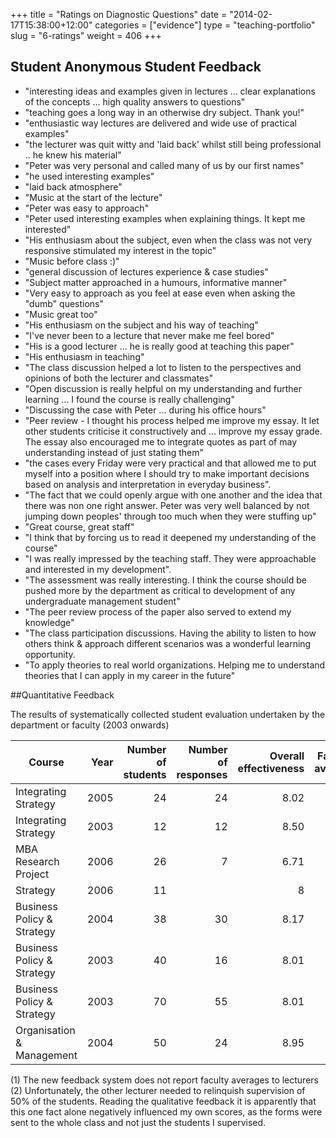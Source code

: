 +++
title = "Ratings on Diagnostic Questions"
date = "2014-02-17T15:38:00+12:00"
categories = ["evidence"]
type = "teaching-portfolio"
slug = "6-ratings"
weight = 406
+++

## Student Anonymous Student Feedback

-   "interesting ideas and examples given in lectures ... clear
    explanations of the concepts ... high quality answers to questions"
-   "teaching goes a long way in an otherwise dry subject. Thank you!"
-   "enthusiastic way lectures are delivered and wide use of practical
    examples"
-   "the lecturer was quit witty and 'laid back' whilst still being
    professional .. he knew his material"
-   "Peter was very personal and called many of us by our first names"
-   "he used interesting examples"
-   "laid back atmosphere"
-   "Music at the start of the lecture"
-   "Peter was easy to approach"
-   "Peter used interesting examples when explaining things. It kept me
    interested"
-   "His enthusiasm about the subject, even when the class was not very
    responsive stimulated my interest in the topic"
-   "Music before class :)"
-   "general discussion of lectures experience & case studies"
-   "Subject matter approached in a humours, informative manner"
-   "Very easy to approach as you feel at ease even when asking the
    "dumb" questions"
-   "Music great too"
-   "His enthusiasm on the subject and his way of teaching"
-   "I've never been to a lecture that never make me feel bored"
-   "His is a good lecturer ... he is really good at teaching this
    paper"
-   "His enthusiasm in teaching"
-   "The class discussion helped a lot to listen to the perspectives and
    opinions of both the lecturer and classmates"
-   "Open discussion is really helpful on my understanding and further
    learning ... I found the course is really challenging"
-   "Discussing the case with Peter ... during his office hours"
-   "Peer review - I thought his process helped me improve my essay. It
    let other students criticise it constructively and ... improve my
    essay grade. The essay also encouraged me to integrate quotes as
    part of may understanding instead of just stating them"
-   "the cases every Friday were very practical and that allowed me to
    put myself into a position where I should try to make important
    decisions based on analysis and interpretation in everyday
    business".
-   "The fact that we could openly argue with one another and the idea
    that there was non one right answer. Peter was very well balanced by
    not jumping down peoples' through too much when they were stuffing
    up"
-   "Great course, great staff"
-   "I think that by forcing us to read it deepened my understanding of
    the course"
-   "I was really impressed by the teaching staff. They were
    approachable and interested in my development".
-   "The assessment was really interesting. I think the course should be
    pushed more by the department as critical to development of any
    undergraduate management student"
-   "The peer review process of the paper also served to extend my
    knowledge"
-   "The class participation discussions. Having the ability to listen
    to how others think & approach different scenarios was a wonderful
    learning opportunity.
-   "To apply theories to real world organizations. Helping me to
    understand theories that I can apply in my career in the future"

##Quantitative Feedback

The results of systematically collected student evaluation undertaken by
the department or faculty (2003 onwards)

| Course | Year | Number of students | Number of responses | Overall effectiveness | Faculty average|
|----------------------------|-----:|-------------------:|--------------------:|----------------------:|----------------:|
| Integrating Strategy       | 2005 | 24 | 24 | 8.02 | 8.07 |
| Integrating Strategy       | 2003 | 12 | 12 | 8.50 | 8.08 |
| MBA Research Project       | 2006 | 26 |  7 | 6.71 | NA (1,2) |
| Strategy                   | 2006 | 11 | | 8 | 9.06 | NA (1) |
| Business Policy & Strategy | 2004 | 38 | 30 | 8.17 | 8.39 |
| Business Policy & Strategy | 2003 | 40 | 16 | 8.01 | 7.54 |
| Business Policy & Strategy | 2003 | 70 | 55 | 8.01 | 7.54 |
| Organisation & Management  | 2004 | 50 | 24 | 8.95 | 8.45 |

(1) The new feedback system does not report faculty averages to
lecturers  
(2) Unfortunately, the other lecturer needed to relinquish supervision
of 50% of the students. Reading the qualitative feedback it is
apparently that this one fact alone negatively influenced my own scores,
as the forms were sent to the whole class and not just the students I
supervised.
